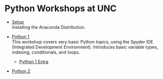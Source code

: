 Python Workshops at UNC
====


* [Setup](Setup.html) \
 Installing the Anaconda Distribution.

* [Python 1](Python1/Python-1.html) \
 This workshop covers very basic Python topics, using the Spyder IDE (Integrated Development Environment).  Introduces basic variable types, indexing, conditionals, and loops.

  +  [Python 1 Extra](Extras/Python-1-Extras.html)

* [Python 2](Python2/Python-2.html)
